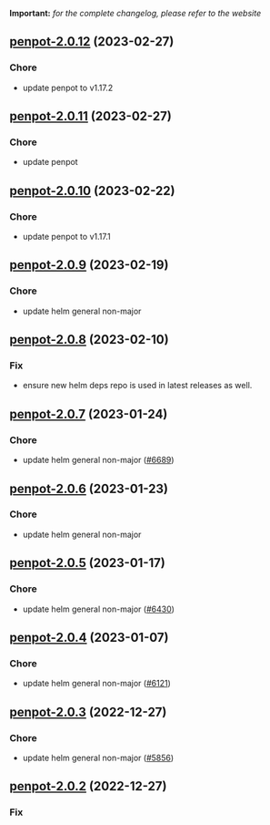 **Important:**
*for the complete changelog, please refer to the website*




## [penpot-2.0.12](https://github.com/truecharts/charts/compare/penpot-2.0.11...penpot-2.0.12) (2023-02-27)

### Chore

- update penpot to v1.17.2
  
  


## [penpot-2.0.11](https://github.com/truecharts/charts/compare/penpot-2.0.10...penpot-2.0.11) (2023-02-27)

### Chore

- update penpot
  
  


## [penpot-2.0.10](https://github.com/truecharts/charts/compare/penpot-2.0.9...penpot-2.0.10) (2023-02-22)

### Chore

- update penpot to v1.17.1
  
  


## [penpot-2.0.9](https://github.com/truecharts/charts/compare/penpot-2.0.8...penpot-2.0.9) (2023-02-19)

### Chore

- update helm general non-major
  
  


## [penpot-2.0.8](https://github.com/truecharts/charts/compare/penpot-2.0.7...penpot-2.0.8) (2023-02-10)

### Fix

- ensure new helm deps repo is used in latest releases as well.
  
  


## [penpot-2.0.7](https://github.com/truecharts/charts/compare/penpot-2.0.6...penpot-2.0.7) (2023-01-24)

### Chore

- update helm general non-major ([#6689](https://github.com/truecharts/charts/issues/6689))
  
  


## [penpot-2.0.6](https://github.com/truecharts/charts/compare/penpot-2.0.5...penpot-2.0.6) (2023-01-23)

### Chore

- update helm general non-major
  
  


## [penpot-2.0.5](https://github.com/truecharts/charts/compare/penpot-2.0.4...penpot-2.0.5) (2023-01-17)

### Chore

- update helm general non-major ([#6430](https://github.com/truecharts/charts/issues/6430))
  
  


## [penpot-2.0.4](https://github.com/truecharts/charts/compare/penpot-2.0.3...penpot-2.0.4) (2023-01-07)

### Chore

- update helm general non-major ([#6121](https://github.com/truecharts/charts/issues/6121))
  
  


## [penpot-2.0.3](https://github.com/truecharts/charts/compare/penpot-2.0.2...penpot-2.0.3) (2022-12-27)

### Chore

- update helm general non-major ([#5856](https://github.com/truecharts/charts/issues/5856))
  
  


## [penpot-2.0.2](https://github.com/truecharts/charts/compare/penpot-2.0.1...penpot-2.0.2) (2022-12-27)

### Fix
